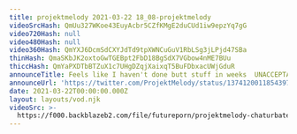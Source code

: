 ```yaml
---
title: projektmelody 2021-03-22 18_08-projektmelody
videoSrcHash: QmUu327WKoe43EuyAcbr5CZfKMgE2duCUd1iw9epzYq7gG
video720Hash: null
video480Hash: null
video360Hash: QmYXJ6DcmSdCXYJdTd9tpXWNCuGuV1RbLSg3jLPjd47SBa
thinHash: QmaSKbJK2oxtoGwTGEBpt2FbD18BgSdX7VGbow4nME7BUu
thiccHash: QmYaPXDTbBTZuX1c7UHgDZqjXaixqT5BuFDbxacUWjGduR
announceTitle: Feels like I haven't done butt stuff in weeks  UNACCEPTABLE >.<
announceUrl: 'https://twitter.com/ProjektMelody/status/1374120011854397442'
date: 2021-03-22T00:00:00.000Z
layout: layouts/vod.njk
videoSrc: >-
  https://f000.backblazeb2.com/file/futureporn/projektmelody-chaturbate-2021-03-22.mp4
---
```


